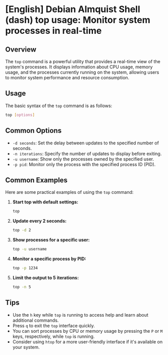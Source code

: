 # [English] Debian Almquist Shell (dash) top usage: Monitor system processes in real-time

## Overview
The `top` command is a powerful utility that provides a real-time view of the system's processes. It displays information about CPU usage, memory usage, and the processes currently running on the system, allowing users to monitor system performance and resource consumption.

## Usage
The basic syntax of the `top` command is as follows:

```bash
top [options]
```

## Common Options
- `-d seconds`: Set the delay between updates to the specified number of seconds.
- `-n iterations`: Specify the number of updates to display before exiting.
- `-u username`: Show only the processes owned by the specified user.
- `-p pid`: Monitor only the process with the specified process ID (PID).

## Common Examples
Here are some practical examples of using the `top` command:

1. **Start top with default settings:**

   ```bash
   top
   ```

2. **Update every 2 seconds:**

   ```bash
   top -d 2
   ```

3. **Show processes for a specific user:**

   ```bash
   top -u username
   ```

4. **Monitor a specific process by PID:**

   ```bash
   top -p 1234
   ```

5. **Limit the output to 5 iterations:**

   ```bash
   top -n 5
   ```

## Tips
- Use the `h` key while `top` is running to access help and learn about additional commands.
- Press `q` to exit the `top` interface quickly.
- You can sort processes by CPU or memory usage by pressing the `P` or `M` keys, respectively, while `top` is running.
- Consider using `htop` for a more user-friendly interface if it's available on your system.